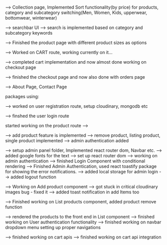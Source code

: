 <!--FOREVER Front End Development-->

--> Collection page, Implemented Sort functionality(by price) for products, category and subcategory switching(Men, Women, Kids, upperwear, bottomwear, winterwear)

--> searchbar UI
--> search is implemented based on category and subcategory keywords

--> Finished the product page with different product sizes as options

--> Worked on CART route, working currently on it...

--> completed cart implementation and now almost done working on checkout page 

--> finished the checkout page and now also done with orders page

-->  About Page, Contact Page


<!-- With this I have finished working on front end for FOREVER -->

packages using:

<!-- cors dotenv express jsonwebtoken mongoose multer nodemon razorpay stripe validator cloudinary bcrypt -->

--> worked on user registration route, setup cloudinary, mongodb etc

--> finshed the user login route
<!-- --> started working on the product route -->

--> add product feature is implemented
--> remove product, listing product, single product implemented
--> admin authentication added


<!-- here I have started working on UI for  Admin panel-->
<!-- and the CRUD operations for my admin panel -->

--> setup admin panel folder, Implemented react router dom, Navbar etc.
--> added google fonts for the text
--> set up react router dom
-->  working on admin authentication
    --> finished Login Component with conditional rendering
    --> Finished Admin Authentication, used react toastify package for showing the error notifications. 
    --> added local storage for admin login
    --> added logout function
<!-- working on UI for each route -->

--> Working on Add product component
--> got stuck in critical cloudinary images bug - fixed it
--> added toast notification in add Items too

<!-- working on the product list component -->
-->  Finished working on List products component, added product remove function



<!-- Started working on Front end + Backend. to connect the frontend with the backend -->

--> rendered the products to the front end in List component
--> finished working on User authentication functionality
--> finished working on navbar dropdown menu setting up proper navigations

<!-- working on creating an api to add the orders to the cart -->
--> finished working on cart apis
--> finished working on cart api integration

